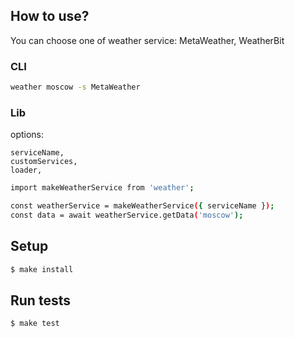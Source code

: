 ## How to use?
You can choose one of weather service: MetaWeather, WeatherBit

### CLI
```sh
weather moscow -s MetaWeather
```

### Lib
options:
```
serviceName,
customServices,
loader,
```

```sh
import makeWeatherService from 'weather';

const weatherService = makeWeatherService({ serviceName });
const data = await weatherService.getData('moscow');
```

## Setup

```sh
$ make install
```

## Run tests

```sh
$ make test
```
